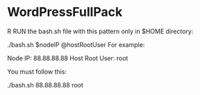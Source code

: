 # WordPressFullPack
R
RUN the bash.sh file with this pattern only in $HOME directory:

./bash.sh $nodeIP @hostRootUser
For example: 

Node IP: 88.88.88.88
Host Root User: root

You must follow this:

./bash.sh 88.88.88.88 root

